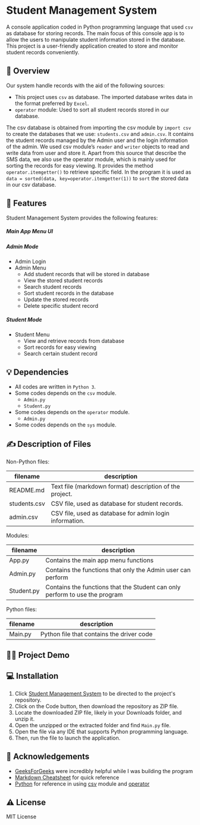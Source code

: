 Student Management System
=========================
A console application coded in Python programming language that used ```csv``` as database for storing records. The main focus of this console app is to allow the users to manipulate student information stored in the database.  This project is a user-friendly application created to store and monitor student records conveniently. 

🧐 Overview
-------------
Our system handle records with the aid of the following sources:
+ This project uses ```csv``` as database. The imported database writes data in the format preferred by ```Excel```.
+ ```operator``` module: Used to sort all student records stored in our database.

The csv database is obtained from importing the csv module by ```import csv``` to create the databases that we use: ```students.csv``` and ```admin.csv```. It contains the student records managed by the Admin user and the login information of the admin. We used csv module’s ```reader``` and ```writer``` objects to read and write data from user and store it. Apart from this source that describe the SMS data, we also use the operator module, which is mainly used for sorting the records for easy viewing. It provides the method ```operator.itemgetter()``` to retrieve specific field. In the program it is used as ```data = sorted(data, key=operator.itemgetter(1))``` to ```sort``` the stored data in our csv database.

📌 Features
-------------
Student Management System provides the following features:
##### Main App Menu UI
##### Admin Mode                                                           
+ Admin Login                                                              
+ Admin Menu                                                                 
  * Add student records that will be stored in database                      
  * View the stored student records
  * Search student records 
  * Sort student records in the database
  * Update the stored records
  * Delete specific student record
##### Student Mode
+ Student Menu
  * View and retrieve records from database
  * Sort records for easy viewing
  * Search certain student record

💡 Dependencies
----------------
+ All codes are written in ```Python 3```.
+ Some codes depends on the ```csv``` module.
  * ```Admin.py```
  * ```Student.py```
+ Some codes depends on the ```operator``` module.
  * ```Admin.py```
+ Some codes depends on the ```sys``` module.

✍️ Description of Files
--------------------
Non-Python files:

filename                |  description
------------------------|------------------------------------------------------------------------------------
README.md               |  Text file (markdown format) description of the project.
students.csv            |  CSV file, used as database for student records.
admin.csv               |  CSV file, used as database for admin login information.

Modules:

filename                |  description
------------------------|------------------------------------------------------------------------------------
App.py                  |  Contains the main app menu functions
Admin.py                |  Contains the functions that only the Admin user can perform
Student.py              |  Contains the functions that the Student can only perform to use the program

Python files:

filename                |  description
------------------------|------------------------------------------------------------------------------------
Main.py                 |  Python file that contains the driver code 

🧑‍💻 Project Demo
-----------------

 
💻 Installation
----------------
1. Click [Student Management System](https://github.com/elaijavelasco/CS121-student-management-system.git) to be directed to the project's repository.
2. Click on the Code button, then download the repository as ZIP file.
3. Locate the downloaded ZIP file, likely in your Downloads folder, and unzip it.
4. Open the unzipped or the extracted folder and find ```Main.py``` file.
5. Open the file via any IDE that supports Python programming language.
6. Then, run the file to launch the application.

🤝 Acknowledgements
--------------------
+ [GeeksForGeeks](https://www.geeksforgeeks.org/) were incredibly helpful while I was building the program
+ [Markdown Cheatsheet](https://github.com/adam-p/markdown-here/wiki/Markdown-Cheatsheet?fbclid=IwAR2wjT8IG-2nDMH-PZWVG3MtUFPcu9asQ-bJfOUmn3T2H8QrLRYxVSDuqZ8) for quick reference 
+ [Python](https://www.python.org/) for reference in using [csv](https://docs.python.org/3/library/csv.html) module and [operator](https://docs.python.org/3/library/operator.html)

⚠️ License
--------
MIT License 
